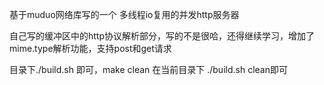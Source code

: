 基于muduo网络库写的一个 多线程io复用的并发http服务器

自己写的缓冲区中的http协议解析部分，写的不是很哈，还得继续学习，增加了mime.type解析功能，支持post和get请求

目录下./build.sh 即可，make clean 在当前目录下 ./build.sh clean即可

